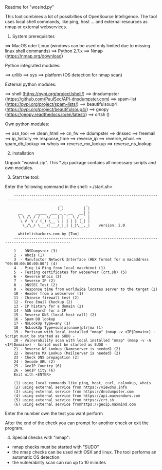Readme for "wosind.py"


This tool combines a lot of possibilties of OpenSource Intelligence.
The tool uses local shell commands, like ping, host ... and external resources as nmap
or external webservices.


1. System prerequisites
 
 ==> MacOS oder Linux (windows can be used only limited due to missing linux shell commands)
 ==> Python 2.7.x
 ==> Nmap (https://nmap.org/download)
 
 Python integrated modules:
 
 ==> urllib
 ==> sys
 ==> platform (OS detection for nmap scan)

 External python modules:
 
 ==> shell (https://pypi.org/project/shell/)
 ==> dnsdumpster (https://github.com/PaulSec/API-dnsdumpster.com)
 ==> spam-list (https://pypi.org/project/spam-lists/)
 ==> beautifulsoup4 (https://pypi.org/project/beautifulsoup4/)
 ==> geopy (https://geopy.readthedocs.io/en/latest/)
 ==> crtsh ()
 
 Own python modules:
 
 ==> asn_tool
 ==> clean_html
 ==> cn_fw
 ==> ddumpster
 ==> dnssec
 ==> freemail
 ==> ip_history
 ==> response_time
 ==> reverse_ip
 ==> reverse_whois
 ==> spam_db_lookup
 ==> whois
 ==> reverse_mx_lookup
 ==> reverse_ns_lookup
 
2. Installation
 
 Unpack "wosind.zip". 
 This *.zip package contains all necessary scripts and own modules.
 
3. Start the tool:
 
 Enter the following command in the shell:
 	<./start.sh>
 	
 
        -----------------------------------------------------------------------------------------------
                             _           _
                            (_)         | |
          __      _____  ___ _ _ __   __| |
          \ \ /\ / / _ \/ __| | '_ \ / _` |
           \ V  V / (_) \__ \ | | | | (_| |
            \_/\_/ \___/|___/_|_| |_|\__,_|    version: 2.0

          whitelishackers.com by [Tom]
        ------------------------------------------------------------------------------------------------

        1  - DNSDumpster (3)
        2  - Whois (1)
        3  - Manufactor Network Interface (HEX format for a macaddress "00:00:00:00:00:00") (4)
        4  - Ping (4 Ping from local maschine) (1)
        5  - Testing certificates for webserver (crt.sh) (5)
        6  - Reverse Whois (2)
        7  - Reverse IP (2)
        8  - DNSSEC Test (2)
        9  - Response time from worldwide locates server to the target (2)
        10 - Header from a webserver (1)
        11 - Chinese firewall test (2)
        12 - Free Email Checkup (2)
        13 - IP history for a domain (2)
        14 - ASN search for a IP
        15 - Reverse DNS (local host call) (2)
        16 - Spam DB lookup
        17 - NsLookUp Type=any (1)
        18 - NsLookUp Type=soa|a|cname|ptr|mx (1)
        19 - Portscan with local installed "nmap" (nmap -v <IP|Domain>) - Script must be started as SUDO -
        20 - Vulnerability scan with local installed "nmap" (nmap -v -A <IP|Domain>) - Script must be started as SUDO -
        21 - Reverse NS Lookup (Nameserver is needed) (2)
        22 - Reverse MX Lookup (Mailserver is needed) (2)
        23 - Check DNS propagation (2)
        24 - Decode URL (2)
        25 - GeoIP Country (6)
        26 - GeoIP City (6)
        Exit with <ENTER>

        (1) using local commands like ping, host, curl, nslookup, whois
        (2) using external service from https://viewdns.info
        (3) using external service from https://dnsdumpster.com
        (4) using external service from https://api.macvendors.com
        (5) using external service from https://crt.sh
        (6) using external service fromhttps://geoip.maxmind.com
        
Enter the number own the test you want perform        
        
After the end of the check you can prompt for another check or exit the program.

4. Special checks with "nmap":

  - nmap checks must be started with "SUDO"
  - the nmap checks can be used with OSX and linux. The tool performs
    an automatic OS detection
  - the vulnerability scan can run up to 10 minutes